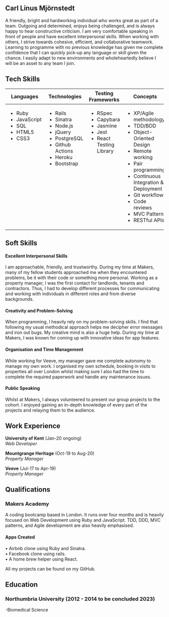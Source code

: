 ## Carl Linus Mjörnstedt
A friendly, bright and hardworking individual who works great as part of a team. Outgoing and determined, enjoys being challenged, and is always happy to hear constructive criticism. I am very comfortable speaking in front of people and have excellent interpersonal skills.
 When working with others, I strive towards cohesive, efficient, and collaborative teamwork. Learning to programme with no previous knowledge has given me complete confidence that I can quickly pick-up any language or skill given the chance.
 I easily adapt to new environments and wholeheartedly believe I will be an asset to any team I join.

## Tech Skills

<table>
  <thead>
    <tr>
      <th>Languages</th>
      <th>Technologies</th>
      <th>Testing Frameworks</th>
      <th>Concepts</th>
      <th>Tools</th>
    </tr>
  </thead>
  <tbody>
    <tr>
      <td style="vertical-align: top">
        <ul>
          <li>Ruby</li>
          <li>JavaScript</li>
          <li>SQL</li>
          <li>HTML5</li>
          <li>CSS3</li>
        </ul>
      </td>
      <td style="vertical-align: top">
        <ul>
          <li>Rails</li>
          <li>Sinatra</li>
          <li>Node.js</li>
          <li>jQuery</li>
          <li>PostgreSQL</li>
          <li>Github Actions</li>
          <li>Heroku</li>
          <li>Bootstrap</li>
        </ul>
      </td>
      <td style="vertical-align: top">
        <ul>
          <li>RSpec</li>
          <li>Capybara</li>
          <li>Jasmine</li>
          <li>Jest</li>
          <li>React Testing Library</li>
        </ul>
      </td>
      <td style="vertical-align: top">
        <ul>
          <li>XP/Agile methodology</li>
          <li>TDD/BDD</li>
          <li>Object-Oriented Design</li>
          <li>Remote working</li>
          <li>Pair programming</li>
          <li>Continuous Integration & Deployment</li>
          <li>Git workflow</li>
          <li>Code reviews</li>
          <li>MVC Pattern</li>
          <li>RESTful APIs</li>
        </ul>
      </td>
      <td style="vertical-align: top">
        <ul>
          <li>VSCode</li>
          <li>Git</li>
          <li>OSX</li>
          <li>TablePlus</li>
        </ul>
      </td>
    </tr>
  </tbody>
</table>

## Soft Skills

#### Excellent Interpersonal Skills

I am approachable, friendly, and trustworthy. During my time at Makers, many of my fellow students approached me when they encountered problems, be it with their code or something more personal.
Working as a property manager, I was the first contact for landlords, tenants and contractors. Thus, I had to develop different processes for communicating and working with individuals in different roles and from diverse backgrounds.


#### Creativity and Problem-Solving

When programming, I heavily rely on my problem-solving skills. I find that following my usual methodical approach helps me decipher error messages and iron out bugs. My creative mind is also a huge help. During my time at Makers, I was known for coming up with innovative ideas for app features.

#### Organisation and Time Management

While working for Veeve, my manager gave me complete autonomy to manage my own work. I organised my own schedule, booking in visits to properties all over London whilst making sure I also had the time to complete the required paperwork and handle any maintenance issues.


#### Public Speaking 
Whilst at Makers, I always volunteered to present our group projects to the cohort. I enjoyed gaining an in-depth knowledge of every part of the projects and relaying them to the audience.  

## Work Experience

**University of Kent** (Jan-20 ongoing)  
_Web Developer_

**Mountgrange Heritage** (Oct-19 to Aug-20)  
_Property Manager_

**Veeve** (Jul-17 to Apr-19)  
_Property Manager_


## Qualifications

### Makers Academy

A coding bootcamp based in London. It runs over four months and is heavily focused on Web Development using
Ruby and JavaScript. 
TDD, DDD, MVC patterns, and Agile development are also heavily emphasised.

#### Apps Created

•	Airbnb clone using Ruby and Sinatra. </br>
•	Facebook clone using rails. </br>
•	A home brew helper using React. </br>

All my projects can be found on my GitHub.

## Education

### Northumbria University (2012 - 2014 to be concluded 2023)

-Biomedical Science


